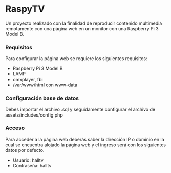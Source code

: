 # RaspyTV
Un proyecto realizado con la finalidad de reproducir contenido multimedia remotamente con una página web en un monitor con una Raspberry Pi 3 Model B.
### Requisitos
Para configurar la página web se requiere los siguientes requisitos:
- Raspberry Pi 3 Model B
- LAMP
- omxplayer, fbi 
- /var/www/html con www-data

### Configuración base de datos
Debes importar el archivo .sql y seguidamente configurar el archivo de assets/includes/config.php

### Acceso
Para acceder a la página web deberás saber la dirección IP o dominio en la cual se encuentra alojado la página web y el ingreso será con los siguientes datos por defecto.
- Usuario: halltv
- Contraseña: halltv
